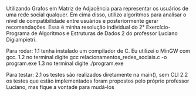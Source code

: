 Utilizando Grafos em Matriz de Adjacência para representar os usuários de uma rede social qualquer. Em cima disso, utilizo algoritmos para analisar o nível de compatibilidade entre usuários e posteriormente gerar recomendações. Essa é minha resolução individual do 2° Exercício-Programa de Algoritmos e Estruturas de Dados 2 do professor Luciano Digiampietri.

Para rodar: 
1.1 tenha instalado um compilador de C. Eu utilizei o MinGW com gcc. 1.2 no terminal digite gcc relacionamentos_redes_sociais.c -o program.exe 1.3 no terminal digite ./program.exe

Para testar: 
2.1 os testes são realizados diretamente na main(), sem CLI 
2.2 os testes que estão implementados foram propostos pelo próprio professor Luciano, mas fique a vontade para mudá-los
